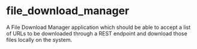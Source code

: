 # file_download_manager
A File Download Manager application which should be able to accept a list of URLs to be downloaded through a REST endpoint and download those files locally on the system.
